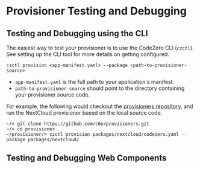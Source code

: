 # Provisioner Testing and Debugging

## Testing and Debugging using the CLI


The easiest way to test your provisioner is to use the CodeZero CLI (`czctl`).  See setting up the CLI tool for more details on getting configured.

```
czctl provision <app-manifest.yaml> --package <path-to-provisioner-source>
```

* `app-manifest.yaml` is the full path to your application's manifest.
* `path-to-provisioner-source` should point to the directory containing your provisioner source code.

For example, the following would checkout the [provisioners repository](https://github.com/c6o/provisioners), and run the NextCloud provisioner based on the local source code.
```
~/> git clone https://github.com/c6o/provisioners.git
~/> cd provisioner
~/provisioner/> czctl provision packages/nextcloud/codezero.yaml --package packages/nextcloud/
```

## Testing and Debugging Web Components
